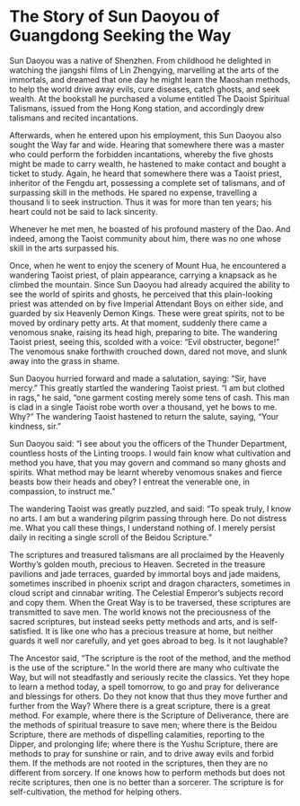 # The Story of Sun Daoyou of Guangdong Seeking the Way

Sun Daoyou was a native of Shenzhen. From childhood he delighted in watching the jiangshi films of Lin Zhengying, marvelling at the arts of the immortals, and dreamed that one day he might learn the Maoshan methods, to help the world drive away evils, cure diseases, catch ghosts, and seek wealth. At the bookstall he purchased a volume entitled The Daoist Spiritual Talismans, issued from the Hong Kong station, and accordingly drew talismans and recited incantations.

Afterwards, when he entered upon his employment, this Sun Daoyou also sought the Way far and wide. Hearing that somewhere there was a master who could perform the forbidden incantations, whereby the five ghosts might be made to carry wealth, he hastened to make contact and bought a ticket to study. Again, he heard that somewhere there was a Taoist priest, inheritor of the Fengdu art, possessing a complete set of talismans, and of surpassing skill in the methods. He spared no expense, travelling a thousand li to seek instruction. Thus it was for more than ten years; his heart could not be said to lack sincerity.

Whenever he met men, he boasted of his profound mastery of the Dao. And indeed, among the Taoist community about him, there was no one whose skill in the arts surpassed his.

Once, when he went to enjoy the scenery of Mount Hua, he encountered a wandering Taoist priest, of plain appearance, carrying a knapsack as he climbed the mountain. Since Sun Daoyou had already acquired the ability to see the world of spirits and ghosts, he perceived that this plain-looking priest was attended on by five Imperial Attendant Boys on either side, and guarded by six Heavenly Demon Kings. These were great spirits, not to be moved by ordinary petty arts. At that moment, suddenly there came a venomous snake, raising its head high, preparing to bite. The wandering Taoist priest, seeing this, scolded with a voice: “Evil obstructer, begone!” The venomous snake forthwith crouched down, dared not move, and slunk away into the grass in shame.

Sun Daoyou hurried forward and made a salutation, saying: “Sir, have mercy.” This greatly startled the wandering Taoist priest. “I am but clothed in rags,” he said, “one garment costing merely some tens of cash. This man is clad in a single Taoist robe worth over a thousand, yet he bows to me. Why?” The wandering Taoist hastened to return the salute, saying, “Your kindness, sir.”

Sun Daoyou said: “I see about you the officers of the Thunder Department, countless hosts of the Linting troops. I would fain know what cultivation and method you have, that you may govern and command so many ghosts and spirits. What method may be learnt whereby venomous snakes and fierce beasts bow their heads and obey? I entreat the venerable one, in compassion, to instruct me.”

The wandering Taoist was greatly puzzled, and said: “To speak truly, I know no arts. I am but a wandering pilgrim passing through here. Do not distress me. What you call these things, I understand nothing of. I merely persist daily in reciting a single scroll of the Beidou Scripture.”

The scriptures and treasured talismans are all proclaimed by the Heavenly Worthy’s golden mouth, precious to Heaven. Secreted in the treasure pavilions and jade terraces, guarded by immortal boys and jade maidens, sometimes inscribed in phoenix script and dragon characters, sometimes in cloud script and cinnabar writing. The Celestial Emperor’s subjects record and copy them. When the Great Way is to be traversed, these scriptures are transmitted to save men. The world knows not the preciousness of the sacred scriptures, but instead seeks petty methods and arts, and is self-satisfied. It is like one who has a precious treasure at home, but neither guards it well nor carefully, and yet goes abroad to beg. Is it not laughable?

The Ancestor said, “The scripture is the root of the method, and the method is the use of the scripture.” In the world there are many who cultivate the Way, but will not steadfastly and seriously recite the classics. Yet they hope to learn a method today, a spell tomorrow, to go and pray for deliverance and blessings for others. Do they not know that thus they move further and further from the Way? Where there is a great scripture, there is a great method. For example, where there is the Scripture of Deliverance, there are the methods of spiritual treasure to save men; where there is the Beidou Scripture, there are methods of dispelling calamities, reporting to the Dipper, and prolonging life; where there is the Yushu Scripture, there are methods to pray for sunshine or rain, and to drive away evils and forbid them. If the methods are not rooted in the scriptures, then they are no different from sorcery. If one knows how to perform methods but does not recite scriptures, then one is no better than a sorcerer. The scripture is for self-cultivation, the method for helping others.
